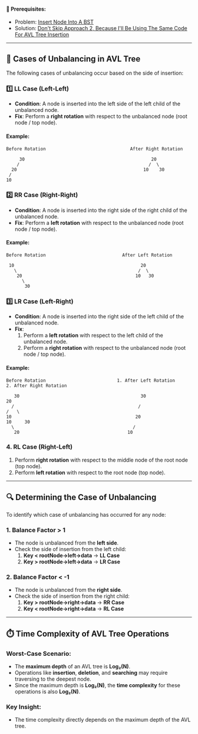 #### 🔗 Prerequisites: 
- Problem: [Insert Node Into A BST](https://leetcode.com/problems/insert-into-a-binary-search-tree/description/)  
- Solution: [Don't Skip Approach 2, Because I'll Be Using The Same Code For AVL Tree Insertion](https://leetcode.com/problems/insert-into-a-binary-search-tree/solutions/6105646/three-solutions-brute-optimal-readable-cpp-code/)

---

## 🌳 Cases of Unbalancing in AVL Tree

The following cases of unbalancing occur based on the side of insertion:

### 1️⃣ **LL Case (Left-Left)**  
- **Condition**: A node is inserted into the left side of the left child of the unbalanced node.  
- **Fix**: Perform a **right rotation** with respect to the unbalanced node (root node / top node). 

#### Example:
```
Before Rotation                                After Right Rotation

     30                                                20
    /                                                 /  \
  20                                                10    30
 /
10
```

### 2️⃣ **RR Case (Right-Right)**  
- **Condition**: A node is inserted into the right side of the right child of the unbalanced node.  
- **Fix**: Perform a **left rotation** with respect to the unbalanced node (root node / top node).  

#### Example:
```
Before Rotation                             After Left Rotation
              
 10                                                20
   \                                              /  \
    20                                           10   30
      \
       30
```

### 3️⃣ **LR Case (Left-Right)**  
- **Condition**: A node is inserted into the right side of the left child of the unbalanced node.  
- **Fix**:  
  1. Perform a **left rotation** with respect to the left child of the unbalanced node.  
  2. Perform a **right rotation** with respect to the unbalanced node (root node / top node).  

#### Example:
```
Before Rotation                           1. After Left Rotation                           2. After Right Rotation

   30                                              30                                                 20
  /                                               /                                                  /   \
10                                               20                                                10     30
  \                                             /
   20                                         10
```

### 4. RL Case (Right-Left)
1. Perform **right rotation** with respect to the middle node of the root node (top node).
2. Perform **left rotation** with respect to the root node (top node).

***

## 🔍 Determining the Case of Unbalancing

To identify which case of unbalancing has occurred for any node:

### 1. **Balance Factor > 1**
- The node is unbalanced from the **left side**.
- Check the side of insertion from the left child:
  1. **Key < rootNode->left->data** → **LL Case**
  2. **Key > rootNode->left->data** → **LR Case**

### 2. **Balance Factor < -1**
- The node is unbalanced from the **right side**.
- Check the side of insertion from the right child:
  1. **Key > rootNode->right->data** → **RR Case**
  2. **Key < rootNode->right->data** → **RL Case**

***

## ⏱️ Time Complexity of AVL Tree Operations

### Worst-Case Scenario:
- The **maximum depth** of an AVL tree is **Log₂(N)**.
- Operations like **insertion**, **deletion**, and **searching** may require traversing to the deepest node.
- Since the maximum depth is **Log₂(N)**, the **time complexity** for these operations is also **Log₂(N)**.

### Key Insight:
- The time complexity directly depends on the maximum depth of the AVL tree.
